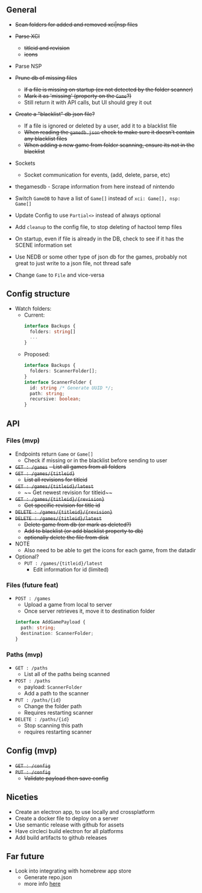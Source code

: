 ## General

- ~~Scan folders for added and removed xci|nsp files~~
- ~~Parse XCI~~
  - ~~titleid and revision~~
  - ~~icons~~
- Parse NSP
- ~~Prune db of missing files~~
  - ~~If a file is missing on startup (ex not detected by the folder scanner)~~
  - ~~Mark it as 'missing' (property on the `Game`?)~~
  - Still return it with API calls, but UI should grey it out
- ~~Create a "blacklist" db json file?~~
  - If a file is ignored or deleted by a user, add it to a blacklist file
  - ~~When reading the `gamedb.json` check to make sure it doesn't contain any blacklist files~~
  - ~~When adding a new game from folder scanning, ensure its not in the blacklist~~
- Sockets
  - Socket communication for events, (add, delete, parse, etc)
- thegamesdb - Scrape information from here instead of nintendo
- Switch `GameDB` to have a list of `Game[]` instead of `xci: Game[], nsp: Game[]`
- Update Config to use `Partial<>` instead of always optional
- Add `cleanup` to the config file, to stop deleting of hactool temp files
- On startup, even if file is already in the DB, check to see if it has the SCENE information set
- Use NEDB or some other type of json db for the games, probably not great to just write to a json file, not thread safe

- Change `Game` to `File` and vice-versa

## Config structure

- Watch folders:
  - Current:
    ```typescript
    interface Backups {
      folders: string[]
      ...
    }
    ```
  - Proposed:
    ```typescript
    interface Backups {
      folders: ScannerFolder[];
    }
    interface ScannerFolder {
      id: string /* Generate UUID */;
      path: string;
      recursive: boolean;
    }
    ```

## API

### Files (mvp)

- Endpoints return `Game` or `Game[]`
  - Check if missing or in the blacklist before sending to user
- ~~`GET : /games`~~
  ~~- List all games from all folders~~
- ~~`GET : /games/{titleid}`~~
  - ~~List all revisions for titleid~~
- ~~`GET : /games/{titleid}/latest`~~
  - ~~ Get newest revision for titleid~~
- ~~`GET : /games/{titleid}/{revision}`~~
  - ~~Get specific revision for title id~~
- ~~`DELETE : /games/{titleid}/{revision}`~~
- ~~`DELETE : /games/{titleid}/latest`~~
  - ~~Delete game from db (or mark as deleted?)~~
  - ~~Add to blacklist (or add blacklist property to db)~~
  - ~~optionally delete the file from disk~~
- NOTE
  - Also need to be able to get the icons for each game, from the datadir
- Optional?
  - `PUT : /games/{titleid}/latest`
    - Edit information for id (limited)

### Files (future feat)

- `POST : /games`
  - Upload a game from local to server
  - Once server retrieves it, move it to destination folder
  ```typescript
  interface AddGamePayload {
    path: string;
    destination: ScannerFolder;
  }
  ```

### Paths (mvp)

- `GET : /paths`
  - List all of the paths being scanned
- `POST : /paths`
  - payload: `ScannerFolder`
  - Add a path to the scanner
- `PUT : /paths/{id}`
  - Change the folder path
  - Requires restarting scanner
- `DELETE : /paths/{id}`
  - Stop scanning this path
  - requires restarting scanner

## Config (mvp)

- ~~`GET : /config`~~
- ~~`PUT : /config`~~
  - ~~Validate payload then save config~~

## Niceties

- Create an electron app, to use locally and crossplatform
- Create a docker file to deploy on a server
- Use semantic release with github for assets
- Have circleci build electron for all platforms
- Add build artifacts to github releases

## Far future

- Look into integrating with homebrew app store
  - Generate repo.json
  - more info [here](https://github.com/vgmoose/appstorenx#maintaining-a-repo)
